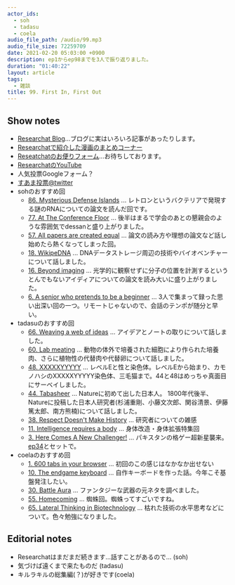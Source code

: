 ```yaml
---
actor_ids:
  - soh
  - tadasu
  - coela
audio_file_path: /audio/99.mp3
audio_file_size: 72259709
date: 2021-02-20 05:03:00 +0900
description: ep1からep98までを3人で振り返りました。
duration: "01:40:22"
layout: article
tags:
  - 雑談
title: 99. First In, First Out
---
```


## Show notes
- [Researchat Blog](https://researchat.fm/blog/)...ブログに実はいろいろ記事があったりします。
- [Researchatで紹介した漫画のまとめコーナー](https://researchat.fm/references/manga/)
- [Reseatchatのお便りフォーム](https://researchat.fm/form.html)...お待ちしております。
- [ResearchatのYouTube](https://www.youtube.com/channel/UC2bDx3CfYJwqBKQHF-9j3FA)
- 人気投票Googleフォーム？
- [すあま投票@twitter](https://twitter.com/researchat_fm/status/1362710936784678914)
- sohのおすすめ回
  - [86. Mysterious Defense Islands](https://researchat.fm/episode/86) ... レトロンというバクテリアで発現する謎のRNAについての論文を読んだ回です。
  - [77. At The Conference Floor](https://researchat.fm/episode/77) ... 後半はまるで学会のあとの懇親会のような雰囲気でdessanと盛り上がりました。
  - [57. All papers are created equal](https://researchat.fm/episode/57) ... 論文の読み方や理想の論文など話し始めたら熱くなってしまった回。
  - [18. WikipeDNA](https://researchat.fm/episode/18) ... DNAデータストレージ周辺の技術やバイオベンチャーについて話しました。
  - [16. Beyond imaging](https://researchat.fm/episode/16) ... 光学的に観察せずに分子の位置を計測するというとんでもないアイディアについての論文を読み大いに盛り上がりました。
  - [6. A senior who pretends to be a beginner](https://researchat.fm/episode/6) ... 3人で集まって録った思い出深い回の一つ。リモートじゃないので、会話のテンポが随分と早い。
- tadasuのおすすめ回
  - [66. Weaving a web of ideas](https://researchat.fm/episode/66) ...  アイデアとノートの取りについて話しました。 
  - [60. Lab meating](https://researchat.fm/episode/60) ... 動物の体外で培養された細胞により作られた培養肉、さらに植物性の代替肉や代替卵について話しました。 
  - [48. XXXXXYYYYY](https://researchat.fm/episode/48) ... レベルEと性と染色体。レベルEから始まり、カモノハシのXXXXXYYYYY染色体、三毛猫まで。44と48はめっちゃ真面目にサーベイしました。
  - [44. Tabasheer](https://researchat.fm/episode/44) ... Natureに初めて出した日本人。 1800年代後半、Natureに投稿した日本人研究者(杉浦重剛、小藤文次郎、関谷清景、伊藤篤太郎、南方熊楠)について話しました。 
  - [38. Respect Doesn't Make History](https://researchat.fm/episode/38) ... 研究者についての雑感
  - [11. Intelligence requires a body](https://researchat.fm/episode/11) ...  身体改造・身体拡張特集回
  - [3. Here Comes A New Challenger!](https://researchat.fm/episode/3) ... パキスタンの格ゲー超新星襲来。[ep34](https://researchat.fm/episode/34)とセットで。
- coelaのおすすめ回
  - [1. 600 tabs in your browser](https://researchat.fm/episode/1) ... 初回のこの感じはなかなか出せない
  - [10. The endgame keyboard](https://researchat.fm/episode/10) ... 自作キーボードを作った話。今年こそ基盤発注したい。
  - [30. Battle Aura](https://researchat.fm/episode/30) ... ファンタジーな武器の元ネタを調べました。
  - [55. Homecoming](https://researchat.fm/episode/55) ... 蜘蛛回。蜘蛛ってすごいですね。
  - [65. Lateral Thinking in Biotechnology](https://researchat.fm/episode/65) ... 枯れた技術の水平思考などについて。色々勉強になりました。


## Editorial notes
- Researchatはまだまだ続きます...話すことがあるので... (soh)
- 気づけば遠くまで来たものだ (tadasu)
- キルラキルの総集編(？)が好きです(coela)
